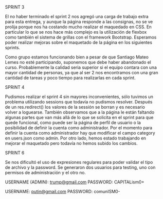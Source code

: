 SPRINT 3

El no haber terminado el sprint 2 nos agregó una carga de trabajo extra para esta entrega, y aunque la página responde a las consignas, no se ve prolija porque nos ha costando mucho realizar el maquedado en CSS. En particular lo que se nos hace más complejo es la utilización de flexbox como también el sistema de grillas con el framework Bootstrap.
Esperamos poder realizar mejoras sobre el maquetado de la página en los siguientes sprints.

Como grupo estamos funcionando bien a pesar de que Santiago Mateo Lemes no esté participando, suponemos que debe haber abandonado el curso. Probablemente la calidad seria superior si el equipo contara con una mayor cantidad de personas, ya que al ser 2 nos encontramos con una gran cantidad de tareas y poco tiempo para realizarlas en cada sprint.


SPRINT 4

Pudismos realizar el sprint 4 sin mayores inconvenientes, sólo tuvimos un problema utilizando sessions que todavía no pudismos resolver. Después de un res.redirect() los valores de la sessión se borran y es necesario volver a loguearse.
También observamos que a la página le están faltando algunas partes que van más allá de lo que se solicita en el sprint para que quede funcional, como puede ser la página de perfil de usuario o la posibilidad de definir la cuenta como administrador. Por el momento para definir la cuenta como administrador hay que modificar el campo category en users.json como admin.
Por otro lado, hemos estado trabajando en mejorar el maquetado pero todavía no hemos subido los cambios.


SPRINT 6

Se nos dificultó el uso de expresiones regulares para poder validar el tipo de archivo y la password. Se generaron dos usuarios para testing, uno con permisos de administración y el otro no.

USERNAME (ADMIN): trump@gmail.com
PASSWORD: CAPITALism0+

USERNAME: putin@gmail.com
PASSWORD: comunISM0-